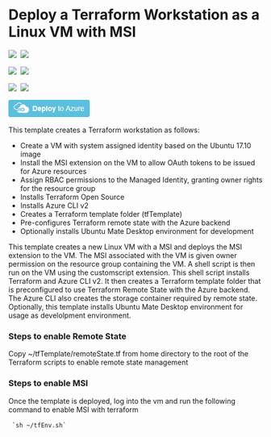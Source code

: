 # Deploy a Terraform Workstation as a Linux VM with MSI

<IMG SRC="https://azurequickstartsservice.blob.core.windows.net/badges/201-vm-msi-linux-terraform/PublicLastTestDate.svg" />&nbsp;
<IMG SRC="https://azurequickstartsservice.blob.core.windows.net/badges/201-vm-msi-linux-terraform/PublicDeployment.svg" />&nbsp;

<IMG SRC="https://azurequickstartsservice.blob.core.windows.net/badges/201-vm-msi-linux-terraform/FairfaxLastTestDate.svg" />&nbsp;
<IMG SRC="https://azurequickstartsservice.blob.core.windows.net/badges/201-vm-msi-linux-terraform/FairfaxDeployment.svg" />&nbsp;

<IMG SRC="https://azurequickstartsservice.blob.core.windows.net/badges/201-vm-msi-linux-terraform/BestPracticeResult.svg" />&nbsp;
<IMG SRC="https://azurequickstartsservice.blob.core.windows.net/badges/201-vm-msi-linux-terraform/CredScanResult.svg" />&nbsp;

<a href="https://portal.azure.com/#create/Microsoft.Template/uri/https%3A%2F%2Fraw.githubusercontent.com%2FAzure%2Fazure-quickstart-templates%2Fmaster%2F201-vm-msi-linux-terraform%2Fazuredeploy.json" target="_blank">
    <img src="https://raw.githubusercontent.com/Azure/azure-quickstart-templates/master/1-CONTRIBUTION-GUIDE/images/deploytoazure.png"/>
</a>

This template creates a Terraform workstation as follows:

- Create a VM with system assigned identity based on the Ubuntu 17.10 image
- Install the MSI extension on the VM to allow OAuth tokens to be issued for Azure resources
- Assign RBAC permissions to the Managed Identity, granting owner rights for the resource group
- Installs Terraform Open Source
- Installs Azure CLI v2
- Creates a Terraform template folder (tfTemplate)
- Pre-configures Terraform remote state with the Azure backend
- Optionally installs Ubuntu Mate Desktop environment for development

This template creates a new Linux VM with a MSI and deploys the MSI extension to the VM. The MSI associated with the VM is given owner permission on the resource group containing the VM. A shell script is then run on the VM using the customscript extension. This shell script installs Terraform and Azure CLI v2. It then creates a Terraform template folder that is preconfigured to use Terraform Remote State with the Azure backend. The Azure CLI also creates the storage container required by remote state.  Optionally, this template installs Ubuntu Mate Desktop environment for usage as develolpment environment. 


### Steps to enable Remote State
Copy ~/tfTemplate/remoteState.tf from home directory to the root of the Terraform scripts to enable remote state management

### Steps to enable MSI
Once the template is deployed, log into the vm and run the following command to enable MSI with terraform

     `sh ~/tfEnv.sh`


